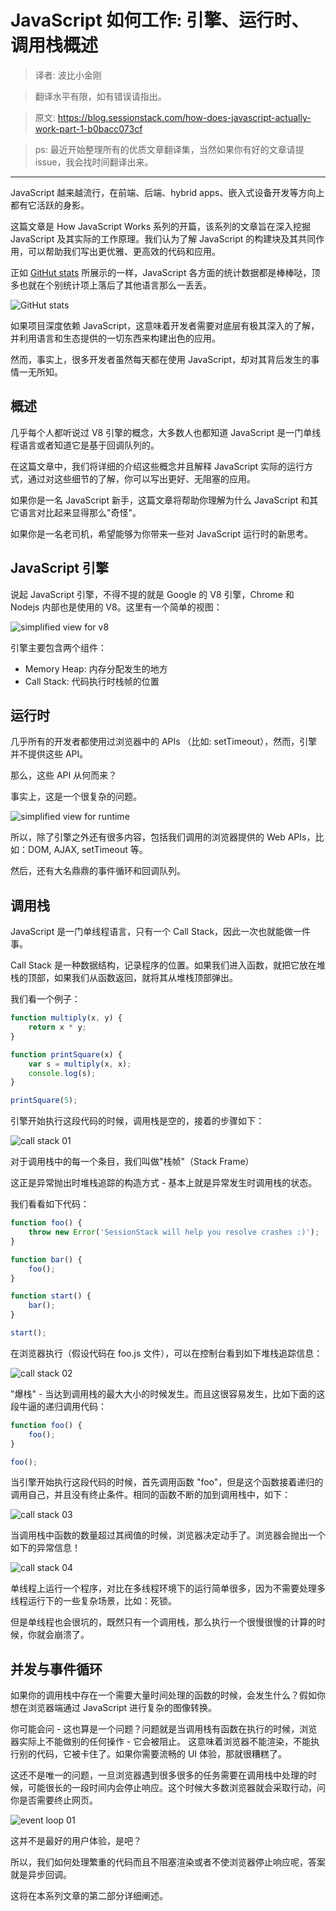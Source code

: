 # JavaScript 如何工作: 引擎、运行时、调用栈概述

> 译者: 波比小金刚

> 翻译水平有限，如有错误请指出。

> 原文: https://blog.sessionstack.com/how-does-javascript-actually-work-part-1-b0bacc073cf

> ps: 最近开始整理所有的优质文章翻译集，当然如果你有好的文章请提 issue，我会找时间翻译出来。

---

JavaScript 越来越流行，在前端、后端、hybrid apps、嵌入式设备开发等方向上都有它活跃的身影。

这篇文章是 How JavaScript Works 系列的开篇，该系列的文章旨在深入挖掘 JavaScript 及其实际的工作原理。我们认为了解 JavaScript 的构建块及其共同作用，可以帮助我们写出更优雅、更高效的代码和应用。

正如 [GitHut stats](https://githut.info/) 所展示的一样，JavaScript 各方面的统计数据都是棒棒哒，顶多也就在个别统计项上落后了其他语言那么一丢丢。

![ GitHut stats][img01]

如果项目深度依赖 JavaScript，这意味着开发者需要对底层有极其深入的了解，并利用语言和生态提供的一切东西来构建出色的应用。

然而，事实上，很多开发者虽然每天都在使用 JavaScript，却对其背后发生的事情一无所知。

## 概述

几乎每个人都听说过 V8 引擎的概念，大多数人也都知道 JavaScript 是一门单线程语言或者知道它是基于回调队列的。

在这篇文章中，我们将详细的介绍这些概念并且解释 JavaScript 实际的运行方式，通过对这些细节的了解，你可以写出更好、无阻塞的应用。

如果你是一名 JavaScript 新手，这篇文章将帮助你理解为什么 JavaScript 和其它语言对比起来显得那么"奇怪"。

如果你是一名老司机，希望能够为你带来一些对 JavaScript 运行时的新思考。

## JavaScript 引擎

说起 JavaScript 引擎，不得不提的就是 Google 的 V8 引擎，Chrome 和 Nodejs 内部也是使用的 V8。这里有一个简单的视图：

![ simplified view for v8][img02]

引擎主要包含两个组件：

- Memory Heap: 内存分配发生的地方
- Call Stack: 代码执行时栈帧的位置

## 运行时

几乎所有的开发者都使用过浏览器中的 APIs （比如: setTimeout），然而，引擎并不提供这些 API。

那么，这些 API 从何而来？

事实上，这是一个很复杂的问题。

![ simplified view for runtime][img03]

所以，除了引擎之外还有很多内容，包括我们调用的浏览器提供的 Web APIs，比如：DOM, AJAX, setTimeout 等。

然后，还有大名鼎鼎的事件循环和回调队列。

## 调用栈

JavaScript 是一门单线程语言，只有一个 Call Stack，因此一次也就能做一件事。

Call Stack 是一种数据结构，记录程序的位置。如果我们进入函数，就把它放在堆栈的顶部，如果我们从函数返回，就将其从堆栈顶部弹出。

我们看一个例子：

```js
function multiply(x, y) {
    return x * y;
}

function printSquare(x) {
    var s = multiply(x, x);
    console.log(s);
}

printSquare(5);
```

引擎开始执行这段代码的时候，调用栈是空的，接着的步骤如下：

![call stack 01][img04]

对于调用栈中的每一个条目，我们叫做"栈帧"（Stack Frame）

这正是异常抛出时堆栈追踪的构造方式 - 基本上就是异常发生时调用栈的状态。

我们看看如下代码：

```js
function foo() {
    throw new Error('SessionStack will help you resolve crashes :)');
}

function bar() {
    foo();
}

function start() {
    bar();
}

start();
```

在浏览器执行（假设代码在 foo.js 文件），可以在控制台看到如下堆栈追踪信息：

![call stack 02][img05]

"爆栈" - 当达到调用栈的最大大小的时候发生。而且这很容易发生，比如下面的这段牛逼的递归调用代码：

```js
function foo() {
    foo();
}

foo();
```

当引擎开始执行这段代码的时候，首先调用函数 "foo"，但是这个函数接着递归的调用自己，并且没有终止条件。相同的函数不断的加到调用栈中，如下：

![call stack 03][img06]

当调用栈中函数的数量超过其阀值的时候，浏览器决定动手了。浏览器会抛出一个如下的异常信息！

![call stack 04][img07]

单线程上运行一个程序，对比在多线程环境下的运行简单很多，因为不需要处理多线程运行下的一些复杂场景，比如：死锁。

但是单线程也会很坑的，既然只有一个调用栈，那么执行一个很慢很慢的计算的时候，你就会崩溃了。

## 并发与事件循环

如果你的调用栈中存在一个需要大量时间处理的函数的时候，会发生什么？假如你想在浏览器端通过 JavaScript 进行复杂的图像转换。

你可能会问 - 这也算是一个问题？问题就是当调用栈有函数在执行的时候，浏览器实际上不能做别的任何操作 - 它会被阻止。
这意味着浏览器不能渲染，不能执行别的代码，它被卡住了。如果你需要流畅的 UI 体验，那就很糟糕了。

这还不是唯一的问题，一旦浏览器遇到很多很多的任务需要在调用栈中处理的时候，可能很长的一段时间内会停止响应。这个时候大多数浏览器就会采取行动，问你是否需要终止网页。

![event loop 01][img08]

这并不是最好的用户体验，是吧？

所以，我们如何处理繁重的代码而且不阻塞渲染或者不使浏览器停止响应呢，答案就是异步回调。

这将在本系列文章的第二部分详细阐述。


[img01]: https://cdn-images-1.medium.com/max/1600/1*Zf4reZZJ9DCKsXf5CSXghg.png
[img02]: https://cdn-images-1.medium.com/max/1600/1*OnH_DlbNAPvB9KLxUCyMsA.png
[img03]: https://cdn-images-1.medium.com/max/1600/1*4lHHyfEhVB0LnQ3HlhSs8g.png
[img04]: https://cdn-images-1.medium.com/max/1600/1*Yp1KOt_UJ47HChmS9y7KXw.png
[img05]: https://cdn-images-1.medium.com/max/1600/1*T-W_ihvl-9rG4dn18kP3Qw.png
[img06]: https://cdn-images-1.medium.com/max/1600/1*AycFMDy9tlDmNoc5LXd9-g.png
[img07]: https://cdn-images-1.medium.com/max/1600/1*e0nEd59RPKz9coyY8FX-uw.png
[img08]: https://cdn-images-1.medium.com/max/1600/1*WlMXK3rs_scqKTRV41au7g.jpeg
